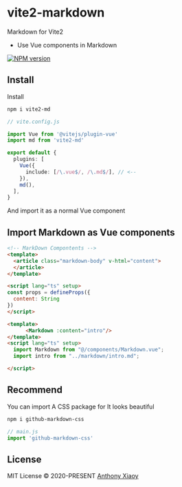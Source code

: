 # vite2-markdown


Markdown for Vite2

- Use Vue components in Markdown

[![NPM version](https://img.shields.io/npm/v/vite-plugin-md?color=a1b858)](https://www.npmjs.com/package/vite-plugin-md)

## Install

Install

```bash
npm i vite2-md
```



```ts
// vite.config.js

import Vue from '@vitejs/plugin-vue'
import md from 'vite2-md'

export default {
  plugins: [
    Vue({
      include: [/\.vue$/, /\.md$/], // <--
    }),
    md(),
  ],
}
```

And import it as a normal Vue component

## Import Markdown as Vue components

```html
<!-- MarkDown Compontents -->
<template>
  <article class="markdown-body" v-html="content">
  </article>
</template>

<script lang="ts" setup>
const props = defineProps({
  content: String
})
</script>
```
```html
<template>
      <Markdown :content="intro"/>
</template>
<script lang="ts" setup>
  import Markdown from "@/components/Markdown.vue";
  import intro from "../markdown/intro.md";

</script>
```

## Recommend
You can import A CSS package for It looks beautiful
```bash
npm i github-markdown-css
```
```js
// main.js
import 'github-markdown-css'

```

## License

MIT License © 2020-PRESENT [Anthony Xiaoy](https://github.com/pro-xiaoy)
